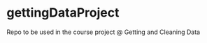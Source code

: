 gettingDataProject
==================

Repo to be used in the course project @ Getting and Cleaning Data
